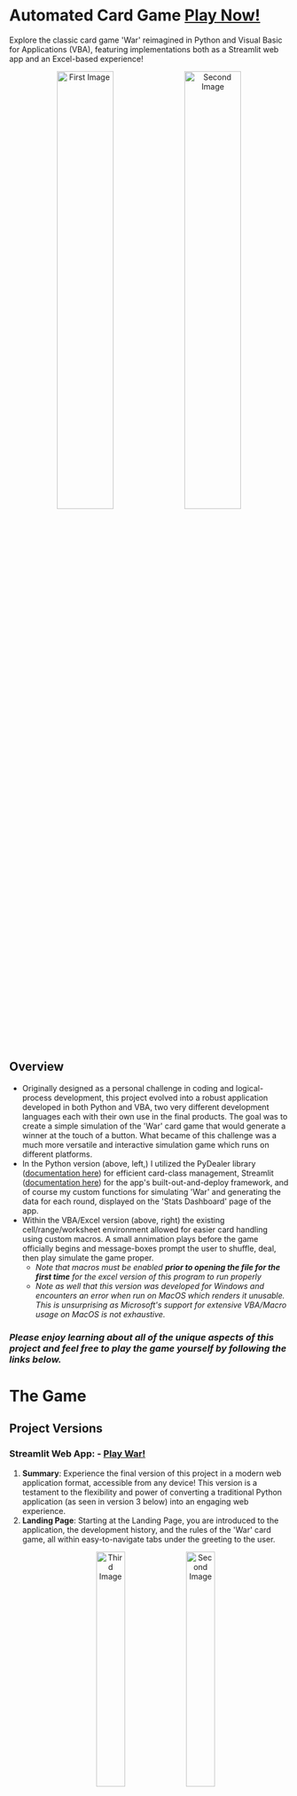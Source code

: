# Automated Card Game [Play Now!](https://nathansautomatedcardgame.streamlit.app)

Explore the classic card game 'War' reimagined in Python and Visual Basic for Applications (VBA), featuring implementations both as a Streamlit web app and an Excel-based experience!

<p align="center">
    <img src="./images/WarIntroApp.png" alt="First Image" width="45%"/>
    <img src="./images/WarIntroApp.png" alt="Second Image" width="45%"/>
</p>

## Overview

- Originally designed as a personal challenge in coding and logical-process development, this project evolved into a robust application developed in both Python and VBA, two very different development languages each with their own use in the final products. The goal was to create a simple simulation of the 'War' card game that would generate a winner at the touch of a button. What became of this challenge was a much more versatile and interactive simulation game which runs on different platforms. 
- In the Python version (above, left,) I utilized the PyDealer library ([documentation here](https://pydealer.readthedocs.io/en/latest/)) for efficient card-class management, Streamlit ([documentation here](https://docs.streamlit.io)) for the app's built-out-and-deploy framework, and of course my custom functions for simulating 'War' and generating the data for each round, displayed on the 'Stats Dashboard' page of the app.
- Within the VBA/Excel version (above, right) the existing cell/range/worksheet environment allowed for easier card handling using custom macros. A small annimation plays before the game officially begins and message-boxes prompt the user to shuffle, deal, then play simulate the game proper.
    - *Note that macros must be enabled ***prior to opening the file for the first time*** for the excel version of this program to run properly*
    - *Note as well that this version was developed for Windows and encounters an error when run on MacOS which renders it unusable. This is unsurprising as Microsoft's support for extensive VBA/Macro usage on MacOS is not exhaustive.*

### *Please enjoy learning about all of the unique aspects of this project and feel free to play the game yourself by following the links below.*

# The Game
## Project Versions
### Streamlit Web App: - [Play War!](https://nathansautomatedcardgame.streamlit.app)


1. **Summary**: Experience the final version of this project in a modern web application format, accessible from any device! This version is a testament to the flexibility and power of converting a traditional Python application (as seen in version 3 below) into an engaging web experience.
2. **Landing Page**: Starting at the Landing Page, you are introduced to the application, the development history, and the rules of the 'War' card game, all within easy-to-navigate tabs under the greeting to the user.
        <p align="center" vertical_align='center'>
        <img src="./images/WarIntroApp.png" alt="Third Image" width="33%"/>
        <img src="./images/WarIntroAppDevelopment.png" alt="Second Image" width="33%"/>
        <img src="./images/WarIntroAppRules.png" alt="First Image" width="33%"/>
        </p>
3. **War Room**: Once the user has read all they want about the application and it's development they are directed to the 'War Room', the page where all of the magic happens! This page prompts the user to play the game. (If they do not play the game, the other pages will not show any content other than the option to go back to this page.) After the user chooses to play the game, the page wil be populated with a greeting, buttons to iterate through the rounds in increments of 1, 10, or 50 rounds, and charts below to view the game's progress in real-time! A 'Finish the Game' button is also available to those who want to simulate the game until it's completion.
        <p align="center" vertical_align='center'>
        <img src="./images/WarPlayGameApp.png" alt="Third Image" width="33%"/>
        <img src="./images/RedirectFromPagesApp.png" alt="Second Image" width="33%"/>
        <img src="./images/IncrementThroughGameApp.png" alt="First Image" width="33%"/>
        </p>
    1. As the game simulates and the data is generated round after round, the charts below are updated. Card Ownership is rendered both as a pie chart (above) and a line graph (below.) Each have visual advantages, namely the line-graph displaying the symentrical distibution of card ownership as the players trade-off their wins and losses. Annotations are added to highlight the highest amount of cards each player aquired and at which round.
        <p align="center" vertical_align='center'>
        <img src="./images/RealTimeLineGraph.png" alt="First Image" width="60%"/>
        </p>
4. **Stats Dashboard**: The game has been won! The winner has been declared and that winner's color (Player 1: Blue, Player 2: Orange) is the primary color highlighted in the 'Stats Dashboard** page. Here you can see the Game Data displayed (left) as well as Player 1's data (center), and Player 2's Data (right)
        <p align="center" vertical_align='center'>
        <img src="./images/GameStatsDashboardApp.png" alt="Third Image" width="33%"/>
        <img src="./images/Player1DashboardApp.png" alt="Second Image" width="33%"/>
        <img src="./images/Player2DashboardApp.png" alt="First Image" width="33%"/>
        </p>
    1. The below line charts are renderd at the bottom of each player's dashboard. These charts are much more extensive in the data that they display and allow the user to better visualize how each player was doing throughout the rounds, how many times the players traded dominance (holding the most cards) or how many wars there were in total.
        <p align="center" vertical_align='center'>
        <img src="./images/EndOfGameWarChartApp.png" alt="Third Image" width="70%"/>
        </p>
        <p align="center" vertical_align='center'>
        <img src="./images/EndOfGameDistributionChartApp.png" alt="Third Image" width="70%"/>
        </p>
5. **Generated Dataframe**: This life-blood of the game is the logic, but the ***substance*** of the project is the game data! In this page you can see each dataframe that the statistics in the above dashboards draw from. The Game Data includes metrics for the game as a whole while each player has their own metrics recorded in their own datafames. Each of these are avaialable by selecting the appropriate tab.
        <p align="center" vertical_align='center'>
        <img src="./images/GameDataframeApp.png" alt="Third Image" width="33%"/>
        <img src="./images/P1DataframeApp.png" alt="Second Image" width="33%"/>
        <img src="./images/P2DataframeApp.png" alt="First Image" width="33%"/>
        </p>
6. **The Code**: All of this operates on a few thousand lines of code. Below are a few snippets of that code so that you can get an understanding of how this was structured in the background. All of this code is avaialable to puruse over [here](./streamlit_application) in the streamlit_application directory as well.
        <p align="center" vertical_align='center'>
        <img src="./images/LandingPageCode.png" alt="Third Image" width="33%"/>
        <img src="./images/WarRoomCode.png" alt="Third Image" width="33%"/>
        <img src="./images/PlayWarCode.png" alt="Third Image" width="33%"/>
        </p>
        <p align="center" vertical_align='center'>
        <img src="./images/ChartBuildingCode.png" alt="Third Image" width="33%"/>
        <img src="./images/DataFramesInitialization.png" alt="Third Image" width="33%"/>
        <img src="./images/DataReportingCode.png" alt="Third Image" width="33%"/>
        </p>

### **Excel VBA Workbook**: - [Explore Excel Version](./excel_files/WarCardGame.xlsm)
1. Dive into the Excel adaptation of 'War' where game logic and visual feedback are merged. This version highlights the adaptability of VBA in creating interactive, data-rich user experiences, animations, and dashboards. This version is robust but imperfect. Designed as a proof-of-concept it is a working prototype which takes the user from and introduction to the game's rules all of the way through to a custom dashboard of game and player metrics.

### **Python Implementation**: - [View Notebook](./ipynb%20files/war_v6.ipynb)
1. Peek into (or use!) the Jupyter Notebook version of 'War'. This version uses custom functions for dealing cards, handling comparisons, wars, data generation/reporting and declaring a winner after any number of game rounds. This is the original working code-base for this game upon which the Streamlit version is built. It allows the user to run each portion of the code and before running the next. The power of this version comes from first running the (`set_up_game_environment()`) function cell followed by the (`play_war()`) function cell. The latter will output round information via print-statements. Round and game information generated here is available in the dataframes in in the final cells of the code.


### Development Journey
*Please note that while the three versions of this application are available to you (via the above links,) these are minimally viable products, meaning that they are functional but not perfect. Onle the Streamlit version is assumed to be further developed. Thank you for playing my game!*

### Streamlit Web Application

#### Cloud-Based Innovation
- **April 10, 2024**: Released the Streamlit web version, enhancing accessibility and interactive capabilities. [Play Now](https://nathansautomatedcardgame.streamlit.app)

#### Refined Page Loading
- **April 14, 2024**: Fixed bugs when navigating through the Streamlit application's pages and included navigation buttons at the top of the Introduction page for easy navigation on mobile interfaces.

#### Refined User Navigation
- **April 15, 2024**: Utilized dedicated Streamlit elements to enhance user navigation throughout the pages, as well as begun constructing the statistics dashboards in the "Stats Dashboard" page. Enhanced the charts in the "War Room" page by adding annotations and other elements.

Fixed bugs when users would zoom in on the bar chart element of the "War Room" page, leaving data to be unreadable.

#### Stats Dashboard Build-Out
- **April 18, 2024**: Pre-Finalized build-out of 'Stats Dashboard' page, complete with elements for game and player metrics, charts, etc (metrics colored using winner's primary player color). Added buttons on various pages to better enhance user-navigation through the app.

Fixed various bugs.

#### Refined Various Elements
- **April 19, 2024**: Finalized build-out of 'Stats Dashboard' pages, refning metric 'delta' elements for better readability. 
Added config.toml file to project directory for a consitent light-themed experience as many chart elements do not look great in dark theme. 
Chart elements were also adjusted to avoid overlapping annotations and over-extended X range on the right side of the chart. 
Restructured st.metric elements into 4 columns on the Game Data tab.

Fixed various bugs.

#### Future Features
 - **Dataframe Gonditional Gormatting**: In all dataframe elements present in the application each row will be subtly colored to the corresponding winner of that round, and if the case where there is a war and there is not round winner, a redish color will appear.
 - **Custom Name and Colors for Players**: In the Landing Page I want to add text-box inputs that will allow the user to choose their name (defaulted to Player 1 or 2 at this moment, hard-coded) and colors to represent them as either player during the simulation game and subsequent metrics.


### Excel Workbook
#### Diversification into Excel
- **April 5, 2024**: Unveiled the Excel version, leveraging VBA for dynamic gameplay and visual statistics. [Explore Excel Version](./excel_files/WarCardGame.xlsm)

### Jupyter Notebook War Simulator.
#### Initial Exploration
- **March 1, 2024**: First iteration deployed. The program runs indefinitely, highlighting the need for refined comparison and win conditions. [View Version 1](./ipynb%20files/war_v1.ipynb)

#### Refinements and Debugging
- **March 5, 2024**: Introduced a more structured game flow. [View Version 2](./ipynb%20files/war_v2.ipynb)
- **March 12, 2024**: Addressed issues in game logic, still perfecting the win conditions. [View Version 3](./ipynb%20files/war_v3.ipynb)
- **March 15, 2024**: Achieved a fully functional game with robust handling of game states and card permenance. [View Version 4](./ipynb%20files/war_v4.ipynb)

#### Advanced Enhancements
- **April 2, 2024**: Launched a highly optimized version, integrating sophisticated data structures for the generation of game and round data into Pandas Dataframes for further analytics. [View Version 6](./ipynb%20files/war_v6.ipynb)


### Lessons Learned
Each version of the project brought new insights into application design, user interaction, logical processes, and the robustness of game mechanics across platforms. This journey from a simple console application to an interactive web experience showcases the evolution of software development through practical implementation.
